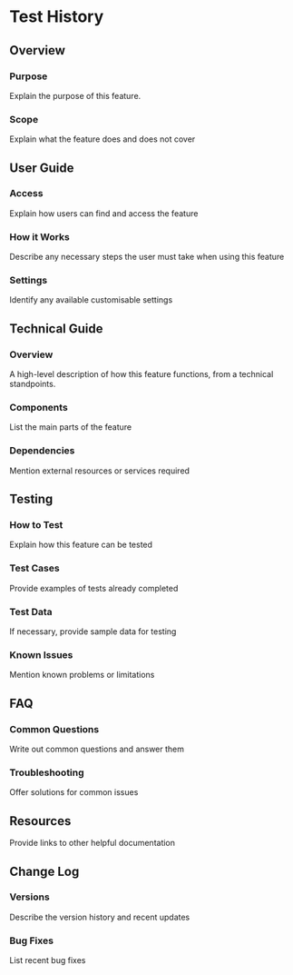 # Test History

## Overview

### Purpose
Explain the purpose of this feature.

### Scope
Explain what the feature does and does not cover

## User Guide

### Access
Explain how users can find and access the feature

### How it Works
Describe any necessary steps the user must take when using this feature

### Settings
Identify any available customisable settings

## Technical Guide

### Overview
A high-level description of how this feature functions, from a technical standpoints.

### Components
List the main parts of the feature

### Dependencies
Mention external resources or services required

## Testing
### How to Test
Explain how this feature can be tested

### Test Cases
Provide examples of tests already completed

### Test Data
If necessary, provide sample data for testing

### Known Issues
Mention known problems or limitations

## FAQ
### Common Questions
Write out common questions and answer them

### Troubleshooting
Offer solutions for common issues

## Resources
Provide links to other helpful documentation

## Change Log
### Versions
Describe the version history and recent updates

### Bug Fixes
List recent bug fixes